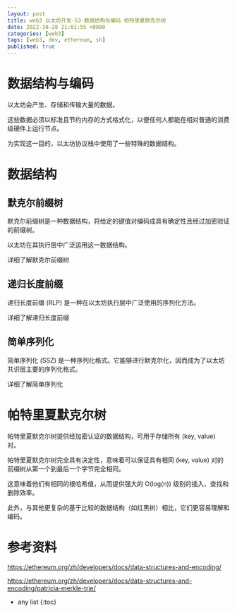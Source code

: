 ```yaml
---
layout: post 
title: web3 以太坊开发-53-数据结构与编码 帕特里夏默克尔树
date: 2022-10-28 21:01:55 +0800
categories: [web3] 
tags: [web3, dev, ethereum, sh]
published: true
---
```


# 数据结构与编码

以太坊会产生、存储和传输大量的数据。 

这些数据必须以标准且节约内存的方式格式化，以便任何人都能在相对普通的消费级硬件上运行节点。 

为实现这一目的，以太坊协议栈中使用了一些特殊的数据结构。

# 数据结构

## 默克尔前缀树

默克尔前缀树是一种数据结构，将给定的键值对编码成具有确定性且经过加密验证的前缀树。 

以太坊在其执行层中广泛运用这一数据结构。

详细了解默克尔前缀树

## 递归长度前缀

递归长度前缀 (RLP) 是一种在以太坊执行层中广泛使用的序列化方法。

详细了解递归长度前缀

## 简单序列化

简单序列化 (SSZ) 是一种序列化格式。它能够进行默克尔化，因而成为了以太坊共识层主要的序列化格式。

详细了解简单序列化

# 帕特里夏默克尔树

帕特里夏默克尔树提供经加密认证的数据结构，可用于存储所有 (key, value) 对。

帕特里夏默克尔树完全具有决定性，意味着可以保证具有相同 (key, value) 对的前缀树从第一个到最后一个字节完全相同。 

这意味着他们有相同的根哈希值，从而提供强大的 O(log(n)) 级别的插入、查找和删除效率。 

此外，与其他更复杂的基于比较的数据结构（如红黑树）相比，它们更容易理解和编码。

# 参考资料

https://ethereum.org/zh/developers/docs/data-structures-and-encoding/

https://ethereum.org/zh/developers/docs/data-structures-and-encoding/patricia-merkle-trie/

* any list
{:toc}